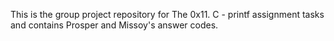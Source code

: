 This is the group project repository for The 0x11. C - printf assignment tasks and contains Prosper and Missoy's answer codes.
